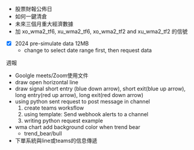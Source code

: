 
* 股票財報公佈日
* 如何一鍵清倉
* 未來三個月重大經濟數據
* 加 xo_wma2_tf6, xu_wma2_tf6, xo_wma2_tf2 and xu_wma2_tf2 的信號

- [x] 2024 pre-simulate data 12MB 
	* change to select date range first, then request data

週報
* Goolgle meets/Zoom使用文件
* draw open horizontal line
* draw signal short entry (blue down arrow), short exit(blue up arrow), long entry(red up arrow), long exit(red down arrow)
* using python sent request to post message in channel
	1. create teams worksflow
	2. using template: Send webhook alerts to a channel
	3. writing python request example
* wma chart add background color when trend bear
	* trend_bear/bull
* 下單系統與line或teams的信息傳遞
